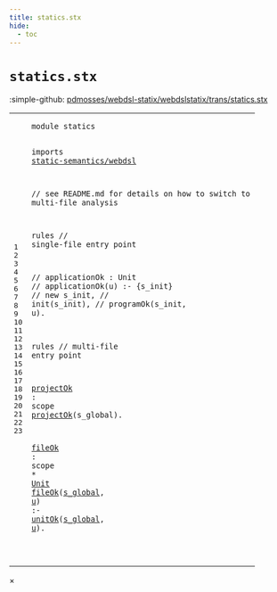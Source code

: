 ```yaml
---
title: statics.stx
hide:
  - toc
---
```


# `statics.stx`

:simple-github: [pdmosses/webdsl-statix/webdslstatix/trans/statics.stx]

[pdmosses/webdsl-statix/webdslstatix/trans/statics.stx]: https://github.com/pdmosses/webdsl-statix/blob/master/webdslstatix/trans/statics.stx "The source file on GitHub"

<div class="stx"><table class="highlighttable"><tbody><tr><td class="linenos"><div class="linenodiv"><pre><span></span>1
2
3
4
5
6
7
8
9
10
11
12
13
14
15
16
17
18
19
20
21
22
23
</pre></div></td>
<td class="code"><pre><code><span class="keyword">module</span> <span id="statics_1_8" title="Not referenced"><span class="token sort_Id">statics</span></span>

<span class="keyword">imports</span>
  <a href="../static-semantics/webdsl.stx/#static-semantics/webdsl_1_8" id="static-semantics/webdsl_4_3" title="Defined at ../static-semantics/webdsl.stx line 1"><span class="token sort_Id">static-semantics/webdsl</span></a>

<span class="layout">// see README.md for details on how to switch to multi-file analysis</span>

<span class="keyword">rules</span> <span class="layout">// single-file entry point</span>

<span class="layout">//  applicationOk : Unit</span>
<span class="layout">//  applicationOk(u) :- {s_init}</span>
<span class="layout">//    new s_init,</span>
<span class="layout">//    init(s_init),</span>
<span class="layout">//    programOk(s_init, u).</span>

<span class="keyword">rules</span> <span class="layout">// multi-file entry point</span>

  <a href="#projectOk_19_3" id="projectOk_18_3" title="Referenced at line 19"><span class="token sort_Id">projectOk</span></a> <span class="operator">:</span> <span class="cons_ScopeSort">scope</span>
  <a href="#projectOk_18_3" id="projectOk_19_3" title="Defined at line 18"><span class="token sort_Id">projectOk</span></a><span class="operator">(</span><span class="cons_Var"><span id="s_global_19_13" title="Not referenced"><span class="token sort_Id">s_global</span></span></span><span class="operator">).</span>

  <a href="#fileOk_22_3" id="fileOk_21_3" title="Referenced at line 22"><span class="token sort_Id">fileOk</span></a> <span class="operator">:</span> <span class="cons_ScopeSort">scope</span> <span class="operator">*</span> <span class="cons_SimpleSort"><a href="../../src-gen/statix/signatures/WebDSL-Core-sig.stx/#Unit_18_5" id="Unit_21_20" title="Defined at ../../src-gen/statix/signatures/WebDSL-Core-sig.stx line 18"><span class="token sort_Id">Unit</span></a></span>
  <a href="#fileOk_21_3" id="fileOk_22_3" title="Defined at line 21"><span class="token sort_Id">fileOk</span></a><span class="operator">(</span><span class="cons_Var"><a href="#s_global_23_12" id="s_global_22_10" title="Referenced at line 23"><span class="token sort_Id">s_global</span></a></span><span class="operator">,</span> <span class="cons_Var"><a href="#u_23_22" id="u_22_20" title="Referenced at line 23"><span class="token sort_Id">u</span></a></span><span class="operator">)</span> <span class="operator">:-</span>
    <a href="../static-semantics/webdsl.stx/#unitOk_347_3" id="unitOk_23_5" title="Defined at ../static-semantics/webdsl.stx line 347"><span class="token sort_Id">unitOk</span></a><span class="operator">(</span><span class="cons_Var"><a href="#s_global_22_10" id="s_global_23_12" title="Defined at line 22"><span class="token sort_Id">s_global</span></a></span><span class="operator">,</span> <span class="cons_Var"><a href="#u_22_20" id="u_23_22" title="Defined at line 22"><span class="token sort_Id">u</span></a></span><span class="operator">).</span>

</code></pre></td></tr></tbody></table></div>

<div id="modal">
  <div id="modal-content">
    <span id="modal-close">&times;</span>
    <h2 id="modal-h2"></h2>
    <p  id="modal-p"></p>
    <ul id="modal-ul"></ul>
  </div>
</div>
